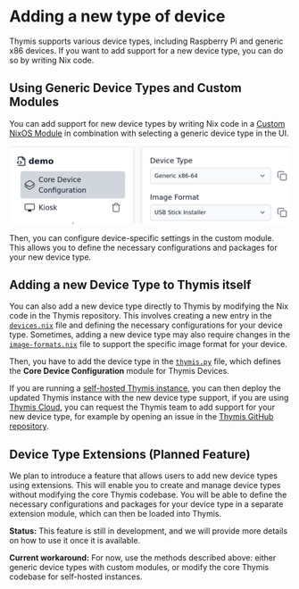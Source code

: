 # Adding a new type of device

Thymis supports various device types, including Raspberry Pi and generic x86 devices. If you want to add support for a new device type, you can do so by writing Nix code.

## Using Generic Device Types and Custom Modules

You can add support for new device types by writing Nix code in a [Custom NixOS Module](thymis-modules/nix-language-module.md) in combination with selecting a generic device type in the UI.

![Select Generic Device Type](./select_generic_device_type.png)

Then, you can configure device-specific settings in the custom module. This allows you to define the necessary configurations and packages for your new device type.

## Adding a new Device Type to Thymis itself

You can also add a new device type directly to Thymis by modifying the Nix code in the Thymis repository. This involves creating a new entry in the [`devices.nix`](https://github.com/Thymis-io/thymis/blob/master/nix/devices.nix) file and defining the necessary configurations for your device type. Sometimes, adding a new device type may also require changes in the [`image-formats.nix`](https://github.com/Thymis-io/thymis/blob/master/nix/image-formats.nix) file to support the specific image format for your device.

Then, you have to add the device type in the [`thymis.py`](https://github.com/Thymis-io/thymis/blob/master/controller/thymis_controller/modules/thymis.py) file, which defines the **Core Device Configuration** module for Thymis Devices.

If you are running a [self-hosted Thymis instance](../setting-up-thymis/self-hosted.md), you can then deploy the updated Thymis instance with the new device type support, if you are using [Thymis Cloud](../setting-up-thymis/thymis-cloud.md), you can request the Thymis team to add support for your new device type, for example by opening an issue in the [Thymis GitHub repository](https://github.com/Thymis-io/thymis/issues).

## Device Type Extensions (Planned Feature)

We plan to introduce a feature that allows users to add new device types using extensions. This will enable you to create and manage device types without modifying the core Thymis codebase. You will be able to define the necessary configurations and packages for your device type in a separate extension module, which can then be loaded into Thymis.

**Status:** This feature is still in development, and we will provide more details on how to use it once it is available.

**Current workaround:** For now, use the methods described above: either generic device types with custom modules, or modify the core Thymis codebase for self-hosted instances.
